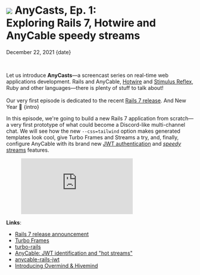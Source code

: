 # <img src="/images/demo.svg" class="blog--title-icon"> AnyCasts, Ep. 1:<br>Exploring Rails 7, Hotwire and AnyCable speedy streams

December 22, 2021
{date}

<br/>

Let us introduce **AnyCasts**—a screencast series on real-time web applications development. Rails and AnyCable, [Hotwire][hotwire] and [Stimulus Reflex][sr], Ruby and other languages—there is plenty of stuff to talk about!
<br/>
<br/>
Our very first episode is dedicated to the recent [Rails 7 release][rails-7]. And New Year 🎅
{intro}

<div class="divider"></div>

In this episode, we're going to build a new Rails 7 application from scratch—a very first prototype of what could become a Discord-like multi-channel chat. We will see how the new `--css=tailwind` option makes generated templates look cool, give Turbo Frames and Streams a try, and, finally, configure AnyCable with its brand new [JWT authentication][jwt-id-docs] and [_speedy_ streams][signed-streams-docs] features.

<figure class="blog--figure">
  <iframe class="blog--youtube" src="https://www.youtube.com/embed/0XTfL-iVLw4" title="YouTube video player" frameborder="0" allow="accelerometer; autoplay; clipboard-write; encrypted-media; gyroscope; picture-in-picture" allowfullscreen></iframe>
</figure>

<div class="divider"></div>

**Links**:

- [Rails 7 release announcement][rails-7]
- [Turbo Frames][turbo-frames]
- [turbo-rails][]
- [AnyCable: JWT identification and "hot streams"](/blog/jwt-identification-and-hot-streams)
- [anycable-rails-jwt][]
- [Introducing Overmind & Hivemind](https://evilmartians.com/chronicles/introducing-overmind-and-hivemind)

[rails-7]: https://rubyonrails.org/2021/12/15/Rails-7-fulfilling-a-vision
[pro]: https://anycable.io/#pro
[hotwire]: https://hotwired.dev
[turbo-frames]: https://turbo.hotwired.dev/reference/frames
[sr]: https://docs.stimulusreflex.com
[cr]: https://cableready.stimulusreflex.com
[jwt-id-docs]: https://docs.anycable.io/anycable-go/jwt_identification
[signed-streams-docs]: https://docs.anycable.io/anycable-go/signed_streams
[anycable-rails-jwt]: https://github.com/anycable/anycable-rails-jwt
[turbo-rails]: https://github.com/hotwired/turbo-rails
